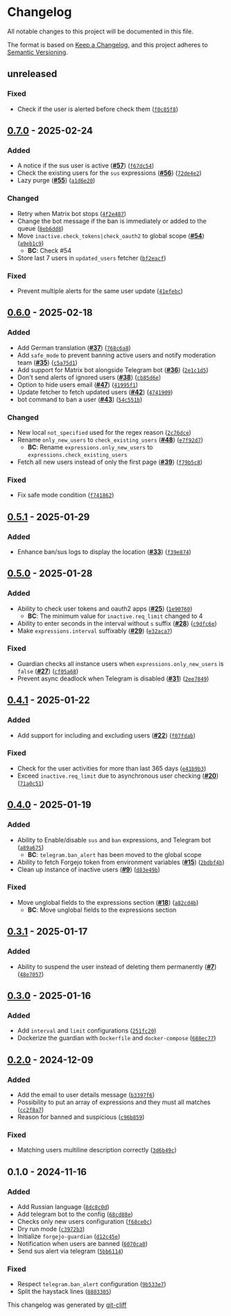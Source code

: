 # Changelog
All notable changes to this project will be documented in this file.

The format is based on [Keep a Changelog](https://keepachangelog.com/en/1.0.0/),
and this project adheres to [Semantic Versioning](https://semver.org/spec/v2.0.0.html).

## unreleased
### Fixed
-  Check if the user is alerted before check them ([`f0c85f8`](https://git.4rs.nl/awiteb/forgejo-guardian/commit/f0c85f8ac225662f13e4be061c575b132f1a097e))

## [0.7.0](https://git.4rs.nl/awiteb/forgejo-guardian/compare/v0.6.0..v0.7.0) - 2025-02-24
### Added
-  A notice if the sus user is active ([**#57**](https://git.4rs.nl/awiteb/forgejo-guardian/issues/57)) ([`f67dc54`](https://git.4rs.nl/awiteb/forgejo-guardian/commit/f67dc542d45bd64655fed48c74876551f84d190f))
-  Check the existing users for the `sus` expressions ([**#56**](https://git.4rs.nl/awiteb/forgejo-guardian/issues/56)) ([`72de4e2`](https://git.4rs.nl/awiteb/forgejo-guardian/commit/72de4e2905199b1fbb3372126102eac6c0774a2a))
-  Lazy purge ([**#55**](https://git.4rs.nl/awiteb/forgejo-guardian/issues/55)) ([`a1d6e20`](https://git.4rs.nl/awiteb/forgejo-guardian/commit/a1d6e20eda29fe096dad07fc59635b43090b850b))
### Changed
-  Retry when Matrix bot stops ([`4f2e487`](https://git.4rs.nl/awiteb/forgejo-guardian/commit/4f2e48746478cead8754aa78f9c7011284ba65d5))
-  Change the bot message if the ban is immediately or added to the queue ([`8eb6dd8`](https://git.4rs.nl/awiteb/forgejo-guardian/commit/8eb6dd82ef15fe2f76e746dd8bdd82433fd77897))
-  Move `inactive.check_tokens|check_oauth2` to global scope ([**#54**](https://git.4rs.nl/awiteb/forgejo-guardian/issues/54)) ([`a9eb1c9`](https://git.4rs.nl/awiteb/forgejo-guardian/commit/a9eb1c9e99acc74b039dc29c03bcf70679141966))
    - **BC**:  Check #54
-  Store last 7 users in `updated_users` fetcher ([`bf2eacf`](https://git.4rs.nl/awiteb/forgejo-guardian/commit/bf2eacf058b2a90987417ec70e2cb80469b1f8d9))
### Fixed
-  Prevent multiple alerts for the same user update ([`41efebc`](https://git.4rs.nl/awiteb/forgejo-guardian/commit/41efebc5832343a7ec1dfb779c4303ab494cf633))

## [0.6.0](https://git.4rs.nl/awiteb/forgejo-guardian/compare/v0.5.1..v0.6.0) - 2025-02-18
### Added
-  Add German translation ([**#37**](https://git.4rs.nl/awiteb/forgejo-guardian/issues/37)) ([`768c6a8`](https://git.4rs.nl/awiteb/forgejo-guardian/commit/768c6a84893784b40e3b920f02d835a00903f349))
-  Add `safe_mode` to prevent banning active users and notify moderation team ([**#35**](https://git.4rs.nl/awiteb/forgejo-guardian/issues/35)) ([`c5a75d1`](https://git.4rs.nl/awiteb/forgejo-guardian/commit/c5a75d16b5da579f7ac4a5e97cafd628f28cf4da))
-  Add support for Matrix bot alongside Telegram bot ([**#36**](https://git.4rs.nl/awiteb/forgejo-guardian/issues/36)) ([`2e1c1d5`](https://git.4rs.nl/awiteb/forgejo-guardian/commit/2e1c1d5fe43154b6b41d3c02b2c997b8d296b12b))
-  Don't send alerts of ignored users ([**#38**](https://git.4rs.nl/awiteb/forgejo-guardian/issues/38)) ([`cb85d6e`](https://git.4rs.nl/awiteb/forgejo-guardian/commit/cb85d6ef742a7e80425b9e763ff61e93145c8c54))
-  Option to hide users email ([**#47**](https://git.4rs.nl/awiteb/forgejo-guardian/issues/47)) ([`41995f1`](https://git.4rs.nl/awiteb/forgejo-guardian/commit/41995f13ba3e1e953869dca09d5ee141dc8b3d6e))
-  Update fetcher to fetch updated users ([**#42**](https://git.4rs.nl/awiteb/forgejo-guardian/issues/42)) ([`4741909`](https://git.4rs.nl/awiteb/forgejo-guardian/commit/474190902f999862bf6ac261150d661b1b2624cd))
-  bot command to ban a user ([**#43**](https://git.4rs.nl/awiteb/forgejo-guardian/issues/43)) ([`54c551b`](https://git.4rs.nl/awiteb/forgejo-guardian/commit/54c551bf9a119d7600f93db2c38dd60a740721fd))
### Changed
-  New local `not_specified` used for the regex reason ([`2c76dce`](https://git.4rs.nl/awiteb/forgejo-guardian/commit/2c76dce21e613686702039c10645c4aefd1e5330))
-  Rename `only_new_users` to `check_existing_users` ([**#48**](https://git.4rs.nl/awiteb/forgejo-guardian/issues/48)) ([`e7f92d7`](https://git.4rs.nl/awiteb/forgejo-guardian/commit/e7f92d7f8f312512a17d1f0f2c5a25c0d61d3ba2))
    - **BC**:  Rename `expressions.only_new_users` to `expressions.check_existing_users`
-  Fetch all new users instead of only the first page ([**#39**](https://git.4rs.nl/awiteb/forgejo-guardian/issues/39)) ([`f79b5c8`](https://git.4rs.nl/awiteb/forgejo-guardian/commit/f79b5c8f77cdf889a0f5977c8f8f0503cc039bac))
### Fixed
-  Fix safe mode condition ([`f741862`](https://git.4rs.nl/awiteb/forgejo-guardian/commit/f7418628a43772dad86340a40764f855ca473864))

## [0.5.1](https://git.4rs.nl/awiteb/forgejo-guardian/compare/v0.5.0..v0.5.1) - 2025-01-29
### Added
-  Enhance ban/sus logs to display the location ([**#33**](https://git.4rs.nl/awiteb/forgejo-guardian/issues/33)) ([`f39e874`](https://git.4rs.nl/awiteb/forgejo-guardian/commit/f39e874446baf647c3697e5fa8287a604b99b7f5))

## [0.5.0](https://git.4rs.nl/awiteb/forgejo-guardian/compare/v0.4.1..v0.5.0) - 2025-01-28
### Added
-  Ability to check user tokens and oauth2 apps ([**#25**](https://git.4rs.nl/awiteb/forgejo-guardian/issues/25)) ([`1e90760`](https://git.4rs.nl/awiteb/forgejo-guardian/commit/1e907609cd9fae24e58cbe9eab99cc4b88459cb3))
    - **BC**:  The minimum value for `inactive.req_limit` changed to 4
-  Ability to enter seconds in the interval without `s` suffix ([**#28**](https://git.4rs.nl/awiteb/forgejo-guardian/issues/28)) ([`c9dfc6e`](https://git.4rs.nl/awiteb/forgejo-guardian/commit/c9dfc6e57acdfbdbc2485d729ce24edcab292224))
-  Make `expressions.interval` suffixably ([**#29**](https://git.4rs.nl/awiteb/forgejo-guardian/issues/29)) ([`e32aca7`](https://git.4rs.nl/awiteb/forgejo-guardian/commit/e32aca7164669532ca08ee356fc01aaf6185aa67))
### Fixed
-  Guardian checks all instance users when `expressions.only_new_users` is `false` ([**#27**](https://git.4rs.nl/awiteb/forgejo-guardian/issues/27)) ([`cf05a68`](https://git.4rs.nl/awiteb/forgejo-guardian/commit/cf05a68c22f1eeffc3308856c7117ff6d82855da))
-  Prevent async deadlock when Telegram is disabled ([**#31**](https://git.4rs.nl/awiteb/forgejo-guardian/issues/31)) ([`2ee7849`](https://git.4rs.nl/awiteb/forgejo-guardian/commit/2ee784916305d32705d6a667ce1979c47f67874f))

## [0.4.1](https://git.4rs.nl/awiteb/forgejo-guardian/compare/v0.4.0..v0.4.1) - 2025-01-22
### Added
-  Add support for including and excluding users ([**#22**](https://git.4rs.nl/awiteb/forgejo-guardian/issues/22)) ([`f07fdab`](https://git.4rs.nl/awiteb/forgejo-guardian/commit/f07fdaba7e9a37b87848e6d0bbb6b639c84cfd95))
### Fixed
-  Check for the user activities for more than last 365 days ([`e41b9b3`](https://git.4rs.nl/awiteb/forgejo-guardian/commit/e41b9b36f67ff465731a20c1baaca9a9e6440bd0))
-  Exceed `inactive.req_limit` due to asynchronous user checking ([**#20**](https://git.4rs.nl/awiteb/forgejo-guardian/issues/20)) ([`71a0c51`](https://git.4rs.nl/awiteb/forgejo-guardian/commit/71a0c5114b69b4d15c2b9e41abbe80552ed0b234))

## [0.4.0](https://git.4rs.nl/awiteb/forgejo-guardian/compare/v0.3.1..v0.4.0) - 2025-01-19
### Added
-  Ability to Enable/disable `sus` and `ban` expressions, and Telegram bot ([`a89a675`](https://git.4rs.nl/awiteb/forgejo-guardian/commit/a89a675a210685553a2926c2a41a12c02ab33163))
    - **BC**:  `telegram.ban_alert` has been moved to the global scope
-  Ability to fetch Forgejo token from environment variables ([**#15**](https://git.4rs.nl/awiteb/forgejo-guardian/issues/15)) ([`2bdbf4b`](https://git.4rs.nl/awiteb/forgejo-guardian/commit/2bdbf4b5f234c8654b51b88a778394543c00f79e))
-  Clean up instance of inactive users ([**#9**](https://git.4rs.nl/awiteb/forgejo-guardian/issues/9)) ([`d83e49b`](https://git.4rs.nl/awiteb/forgejo-guardian/commit/d83e49bcf6ec606f334b9451ad7dc3430152a3bf))
### Fixed
-  Move unglobal fields to the expressions section ([**#18**](https://git.4rs.nl/awiteb/forgejo-guardian/issues/18)) ([`a82cd4b`](https://git.4rs.nl/awiteb/forgejo-guardian/commit/a82cd4bc5741a41ab76aef16967de6e1d72bfe50))
    - **BC**:  Move unglobal fields to the expressions section

## [0.3.1](https://git.4rs.nl/awiteb/forgejo-guardian/compare/v0.3.0..v0.3.1) - 2025-01-17
### Added
-  Ability to suspend the user instead of deleting them permanently ([**#7**](https://git.4rs.nl/awiteb/forgejo-guardian/issues/7)) ([`48e7057`](https://git.4rs.nl/awiteb/forgejo-guardian/commit/48e70572e2b1b48321637e55fbdf25180ed8cccd))

## [0.3.0](https://git.4rs.nl/awiteb/forgejo-guardian/compare/v0.2.0..v0.3.0) - 2025-01-16
### Added
-  Add `interval` and `limit` configurations ([`251fc20`](https://git.4rs.nl/awiteb/forgejo-guardian/commit/251fc209a2d642c3b804a74b08d2bad32d7c3165))
-  Dockerize the guardian with `Dockerfile` and `docker-compose` ([`688ec77`](https://git.4rs.nl/awiteb/forgejo-guardian/commit/688ec77c77c8b4a3d9e0b5d6e5715c175210e63c))

## [0.2.0](https://git.4rs.nl/awiteb/forgejo-guardian/compare/v0.1.0..v0.2.0) - 2024-12-09
### Added
-  Add the email to user details message ([`b3397f6`](https://git.4rs.nl/awiteb/forgejo-guardian/commit/b3397f63163b6679248a680a7ab423d7852df647))
-  Possibility to put an array of expressions and they must all matches ([`cc2f8a7`](https://git.4rs.nl/awiteb/forgejo-guardian/commit/cc2f8a791b2c1be8cae2f6ba9dfd0a718d4d3c71))
-  Reason for banned and suspicious ([`c96b859`](https://git.4rs.nl/awiteb/forgejo-guardian/commit/c96b859931d893751b15977f2ede7034b46628e7))
### Fixed
-  Matching users multiline description correctly ([`3d6b49c`](https://git.4rs.nl/awiteb/forgejo-guardian/commit/3d6b49c01a61d6ee18da488dbc1d1fbf5caedf3c))

## 0.1.0 - 2024-11-16
### Added
-  Add Russian language ([`8dc8c0d`](https://git.4rs.nl/awiteb/forgejo-guardian/commit/8dc8c0d2315d7d47f6f2605fcdfd62499a4c4460))
-  Add telegram bot to the config ([`68cd88e`](https://git.4rs.nl/awiteb/forgejo-guardian/commit/68cd88e96af0cd92c10e30ec9675f003c89c436f))
-  Checks only new users configuration ([`f68ce0c`](https://git.4rs.nl/awiteb/forgejo-guardian/commit/f68ce0c5bd86e1a637736219f0e952831fe8cc7b))
-  Dry run mode ([`c3972b3`](https://git.4rs.nl/awiteb/forgejo-guardian/commit/c3972b356642c3977b4a2477e4a5f1acd3db868f))
-  Initialize `forgejo-guardian` ([`d12c45e`](https://git.4rs.nl/awiteb/forgejo-guardian/commit/d12c45ed637b0ba1e42b73fe46520e65b0d0dfd9))
-  Notification when users are banned ([`6070ca0`](https://git.4rs.nl/awiteb/forgejo-guardian/commit/6070ca035cb6f18b18a2e467240c06d6df3c6092))
-  Send sus alert via telegram ([`5bb6114`](https://git.4rs.nl/awiteb/forgejo-guardian/commit/5bb6114aa77e629fcc0c12177b401ac7ab287db2))
### Fixed
-  Respect `telegram.ban_alert` configuration ([`9b533e7`](https://git.4rs.nl/awiteb/forgejo-guardian/commit/9b533e7ea37741808e63500e6f7b3273cfcb8e5a))
-  Split the haystack lines ([`8803305`](https://git.4rs.nl/awiteb/forgejo-guardian/commit/880330576dffa09909beee8c1ec3570f40915adc))

This changelog was generated by [git-cliff](https://github.com/orhun/git-cliff)
